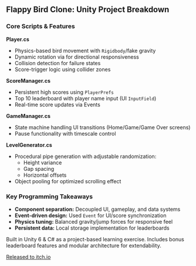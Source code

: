 ## **Flappy Bird Clone: Unity Project Breakdown**

### Core Scripts & Features

**Player.cs**

- Physics-based bird movement with `Rigidbody`/fake gravity
- Dynamic rotation via for directional responsiveness
- Collision detection for failure states
- Score-trigger logic using collider zones

**ScoreManager.cs**

- Persistent high scores using `PlayerPrefs`
- Top 10 leaderboard with player name input (UI `InputField`)
- Real-time score updates via Events

**GameManager.cs**

- State machine handling UI transitions (Home/Game/Game Over screens)
- Pause functionality with timescale control

**LevelGenerator.cs**

- Procedural pipe generation with adjustable randomization:
  - Height variance
  - Gap spacing
  - Horizontal offsets
- Object pooling for optimized scrolling effect

### Key Programming Takeaways

- **Component separation:** Decoupled UI, gameplay, and data systems
- **Event-driven design:** Used `Event` for UI/score synchronization
- **Physics tuning:** Balanced gravity/jump forces for responsive feel
- **Persistent data:** Local storage implementation for leaderboards

Built in Unity 6 & C# as a project-based learning exercise. Includes bonus leaderboard features and modular architecture for extendability.

[Released to itch.io](https://lacrearthur.itch.io/flappy-bird-futurae)
